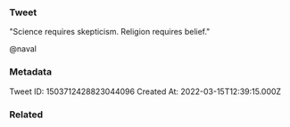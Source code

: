 ### Tweet
"Science requires skepticism. Religion requires belief."

@naval

### Metadata
Tweet ID: 1503712428823044096
Created At: 2022-03-15T12:39:15.000Z

### Related

